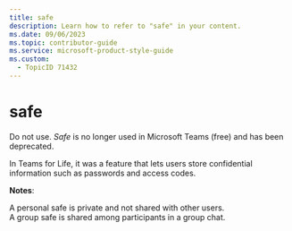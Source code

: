 ```yaml
---
title: safe
description: Learn how to refer to "safe" in your content.
ms.date: 09/06/2023
ms.topic: contributor-guide
ms.service: microsoft-product-style-guide
ms.custom:
  - TopicID 71432
---
```



# safe

Do not use. *Safe* is no longer used in Microsoft Teams (free) and has been deprecated.

In Teams for Life, it was a feature that lets users store confidential information such as passwords and access codes.

**Notes**:

A personal safe is private and not shared with other users.  
A group safe is shared among participants in a group chat.


